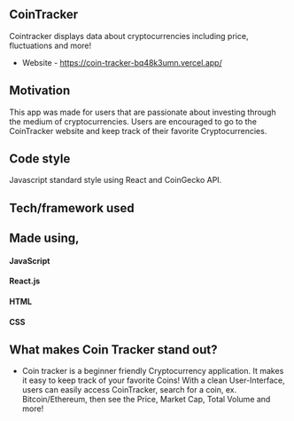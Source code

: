 ## CoinTracker
Cointracker displays data about cryptocurrencies including price, fluctuations and more!
- Website - https://coin-tracker-bq48k3umn.vercel.app/

## Motivation
This app was made for users that are passionate about investing through the medium of cryptocurrencies. Users are encouraged to go to the CoinTracker website and keep track of their favorite Cryptocurrencies.

## Code style
Javascript standard style using React and CoinGecko API.

## Tech/framework used
## Made using,
#### JavaScript
#### React.js
#### HTML
#### CSS

## What makes Coin Tracker stand out?
- Coin tracker is a beginner friendly Cryptocurrency application. It makes it easy to keep track of your favorite Coins! With a clean User-Interface, users can easily access CoinTracker, search for a coin, ex. Bitcoin/Ethereum, then see the Price, Market Cap, Total Volume and more!
